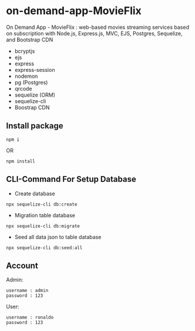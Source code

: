 # on-demand-app-MovieFlix
On Demand App - MovieFlix : web-based movies streaming services based on subscription with Node.js, Express.js, MVC, EJS, Postgres, Sequelize, and Bootstrap CDN

- bcryptjs
- ejs
- express
- express-session
- nodemon
- pg (Postgres)
- qrcode
- sequelize (ORM)
- sequelize-cli
- Boostrap CDN

## Install package
```
npm i
```
OR
```
npm install
```

## CLI-Command For Setup Database

- Create database
```
npx sequelize-cli db:create
```
- Migration table database
```
npx sequelize-cli db:migrate
```
- Seed all data json to table database
```
npx sequelize-cli db:seed:all
```

## Account

Admin:
```
username : admin
password : 123
```

User:
```
username : ronaldo
password : 123
```
